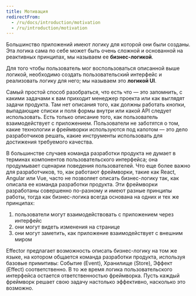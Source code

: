 ```yaml
---
title: Мотивация
redirectFrom:
  - /ru/docs/introduction/motivation
  - /ru/introduction/motivation
---
```


Большинство приложений имеют логику для которой они были созданы.
Эта логика сама по себе может быть очень сложной и основанной на реактивных принципах, мы называем ее **бизнес-логикой**.

Для того чтобы пользователь мог воспользоваться описанной выше логикой, необходимо создать пользовательский интерфейс
и реализовать логику для него; мы называем это **логикой UI**.

Самый простой способ разобраться, что есть что — это запомнить, с какими задачами к вам приходит менеджер проекта
или как выглядят задачи продукта.
Там нет описания того, как должны работать кнопки, выпадающие списки и поля формы внутри или какой API следует использовать.
Есть только описание того, как пользователь взаимодействует с приложением.
Пользователи не заботятся о том, какие технологии и фреймворки используются под капотом — это дело разработчиков решать, какие инструменты использовать для достижения требуемого качества.

В большинстве случаев команда разработки продукта не думает в терминах компонентов пользовательского интерфейса; она продумывает сценарии поведения пользователей.
Что еще более важно для разработчиков, то, как работают фреймворки, такие как React, Angular или Vue, часто не позволяет
описать бизнес-логику так, как описала ее команда разработки продукта. Эти фреймворки разработаны совершенно по-разному
и имеют разные принципы работы, тогда как бизнес-логика всегда основана на одних и тех же принципах:

1. пользователи могут взаимодействовать с приложением через интерфейс
2. они могут видеть изменения на странице
3. они могут заметить, как приложение взаимодействует с внешним миром

Effector предлагает возможность описать бизнес-логику на том же языке, на котором общается команда разработки продукта,
используя базовые примитивы: Событие (Event), Хранилище (Store), Эффект (Effect) соответственно. В то же время логика пользовательского интерфейса остается ответственностью фреймворка.
Пусть каждый фреймворк решает свою задачу настолько эффективно, насколько это возможно.
